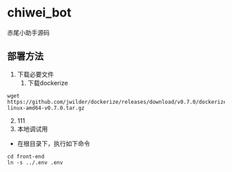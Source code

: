 # chiwei_bot
赤尾小助手源码

## 部署方法

1. 下载必要文件
   1. 下载dockerize
```shell
wget https://github.com/jwilder/dockerize/releases/download/v0.7.0/dockerize-linux-amd64-v0.7.0.tar.gz
```

   2. 111
2. 本地调试用
- 在根目录下，执行如下命令
```shell
cd front-end
ln -s ../.env .env
```